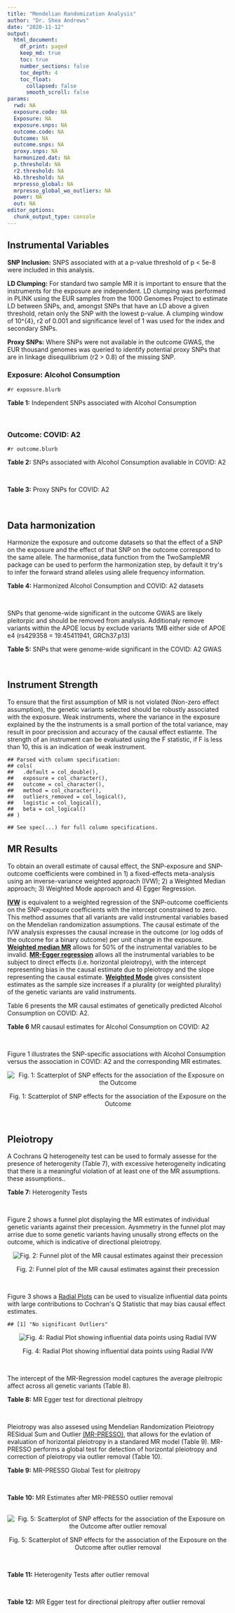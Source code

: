 ```yaml
---
title: "Mendelian Randomization Analysis"
author: "Dr. Shea Andrews"
date: "2020-11-12"
output:
  html_document:
    df_print: paged
    keep_md: true
    toc: true
    number_sections: false
    toc_depth: 4
    toc_float:
      collapsed: false
      smooth_scroll: false
params:
  rwd: NA
  exposure.code: NA
  Exposure: NA
  exposure.snps: NA
  outcome.code: NA
  Outcome: NA
  outcome.snps: NA
  proxy.snps: NA
  harmonized.dat: NA
  p.threshold: NA
  r2.threshold: NA
  kb.threshold: NA
  mrpresso_global: NA
  mrpresso_global_wo_outliers: NA
  power: NA
  out: NA
editor_options:
  chunk_output_type: console
---
```







## Instrumental Variables
**SNP Inclusion:** SNPS associated with at a p-value threshold of p < 5e-8 were included in this analysis.
<br>

**LD Clumping:** For standard two sample MR it is important to ensure that the instruments for the exposure are independent. LD clumping was performed in PLINK using the EUR samples from the 1000 Genomes Project to estimate LD between SNPs, and, amongst SNPs that have an LD above a given threshold, retain only the SNP with the lowest p-value. A clumping window of 10^{4}, r2 of 0.001 and significance level of 1 was used for the index and secondary SNPs.
<br>

**Proxy SNPs:** Where SNPs were not available in the outcome GWAS, the EUR thousand genomes was queried to identify potential proxy SNPs that are in linkage disequilibrium (r2 > 0.8) of the missing SNP.
<br>

### Exposure: Alcohol Consumption
`#r exposure.blurb`
<br>

**Table 1:** Independent SNPs associated with Alcohol Consumption
<div data-pagedtable="false">
  <script data-pagedtable-source type="application/json">
{"columns":[{"label":["SNP"],"name":[1],"type":["chr"],"align":["left"]},{"label":["CHROM"],"name":[2],"type":["dbl"],"align":["right"]},{"label":["POS"],"name":[3],"type":["dbl"],"align":["right"]},{"label":["REF"],"name":[4],"type":["chr"],"align":["left"]},{"label":["ALT"],"name":[5],"type":["chr"],"align":["left"]},{"label":["AF"],"name":[6],"type":["dbl"],"align":["right"]},{"label":["BETA"],"name":[7],"type":["dbl"],"align":["right"]},{"label":["SE"],"name":[8],"type":["dbl"],"align":["right"]},{"label":["Z"],"name":[9],"type":["dbl"],"align":["right"]},{"label":["P"],"name":[10],"type":["dbl"],"align":["right"]},{"label":["N"],"name":[11],"type":["dbl"],"align":["right"]},{"label":["TRAIT"],"name":[12],"type":["chr"],"align":["left"]}],"data":[{"1":"rs10753661","2":"1","3":"165119792","4":"G","5":"A","6":"0.7020","7":"-0.0113","8":"0.00209","9":"-5.406699","10":"4.24e-08","11":"537349","12":"drnkwk"},{"1":"rs28680958","2":"1","3":"173848808","4":"G","5":"A","6":"0.2300","7":"-0.0136","8":"0.00237","9":"-5.738397","10":"9.78e-09","11":"537349","12":"drnkwk"},{"1":"rs1260326","2":"2","3":"27730940","4":"T","5":"C","6":"0.5950","7":"0.0233","8":"0.00196","9":"11.887755","10":"3.33e-33","11":"537349","12":"drnkwk"},{"1":"rs62135521","2":"2","3":"44296002","4":"G","5":"T","6":"0.0378","7":"-0.0272","8":"0.00470","9":"-5.787234","10":"9.91e-09","11":"537349","12":"drnkwk"},{"1":"rs528301","2":"2","3":"45154908","4":"G","5":"A","6":"0.6050","7":"0.0156","8":"0.00195","9":"8.000000","10":"1.25e-15","11":"537349","12":"drnkwk"},{"1":"rs6739804","2":"2","3":"63269604","4":"T","5":"C","6":"0.6600","7":"-0.0129","8":"0.00208","9":"-6.201923","10":"4.72e-10","11":"537349","12":"drnkwk"},{"1":"rs4233567","2":"2","3":"144272376","4":"C","5":"T","6":"0.3400","7":"-0.0130","8":"0.00208","9":"-6.250000","10":"3.83e-10","11":"537349","12":"drnkwk"},{"1":"rs28732378","2":"3","3":"85403892","4":"A","5":"G","6":"0.7290","7":"-0.0163","8":"0.00217","9":"-7.511521","10":"2.24e-14","11":"537349","12":"drnkwk"},{"1":"rs28712821","2":"4","3":"39413780","4":"G","5":"A","6":"0.5940","7":"0.0284","8":"0.00199","9":"14.271357","10":"1.10e-46","11":"537349","12":"drnkwk"},{"1":"rs16854020","2":"4","3":"42117559","4":"G","5":"A","6":"0.1270","7":"0.0180","8":"0.00289","9":"6.228374","10":"4.82e-10","11":"537349","12":"drnkwk"},{"1":"rs1229984","2":"4","3":"100239319","4":"T","5":"C","6":"0.9530","7":"0.2090","8":"0.00673","9":"31.054978","10":"1.60e-203","11":"537349","12":"drnkwk"},{"1":"rs78234152","2":"4","3":"100279889","4":"G","5":"A","6":"0.0986","7":"0.0275","8":"0.00306","9":"8.986928","10":"2.18e-19","11":"537349","12":"drnkwk"},{"1":"rs13107325","2":"4","3":"103188709","4":"C","5":"T","6":"0.0654","7":"-0.0369","8":"0.00395","9":"-9.341772","10":"1.23e-20","11":"537349","12":"drnkwk"},{"1":"rs331939","2":"4","3":"143654889","4":"G","5":"A","6":"0.3390","7":"-0.0118","8":"0.00202","9":"-5.841584","10":"4.50e-09","11":"537349","12":"drnkwk"},{"1":"rs4916723","2":"5","3":"87854395","4":"A","5":"C","6":"0.4040","7":"-0.0115","8":"0.00199","9":"-5.778894","10":"8.07e-09","11":"537349","12":"drnkwk"},{"1":"rs55872084","2":"5","3":"155902003","4":"G","5":"T","6":"0.2180","7":"0.0129","8":"0.00228","9":"5.657895","10":"1.98e-08","11":"537349","12":"drnkwk"},{"1":"rs10085696","2":"7","3":"69783020","4":"A","5":"G","6":"0.2010","7":"-0.0160","8":"0.00249","9":"-6.425703","10":"1.24e-10","11":"537349","12":"drnkwk"},{"1":"rs2299409","2":"7","3":"103812171","4":"G","5":"A","6":"0.4930","7":"-0.0104","8":"0.00192","9":"-5.416667","10":"4.80e-08","11":"537349","12":"drnkwk"},{"1":"rs6951574","2":"7","3":"153489744","4":"T","5":"C","6":"0.4590","7":"0.0135","8":"0.00205","9":"6.585366","10":"4.44e-11","11":"537349","12":"drnkwk"},{"1":"rs28601761","2":"8","3":"126500031","4":"C","5":"G","6":"0.4050","7":"0.0116","8":"0.00201","9":"5.771144","10":"7.60e-09","11":"537349","12":"drnkwk"},{"1":"rs55932213","2":"9","3":"108755622","4":"A","5":"G","6":"0.7010","7":"0.0129","8":"0.00230","9":"5.608696","10":"1.80e-08","11":"537349","12":"drnkwk"},{"1":"rs2049045","2":"11","3":"27694241","4":"G","5":"C","6":"0.1890","7":"-0.0137","8":"0.00251","9":"-5.458167","10":"3.97e-08","11":"537349","12":"drnkwk"},{"1":"rs4752999","2":"11","3":"47428565","4":"C","5":"T","6":"0.3210","7":"-0.0145","8":"0.00207","9":"-7.004831","10":"2.03e-12","11":"537349","12":"drnkwk"},{"1":"rs4309187","2":"11","3":"113412443","4":"A","5":"C","6":"0.6970","7":"0.0149","8":"0.00210","9":"7.095238","10":"1.37e-12","11":"537349","12":"drnkwk"},{"1":"rs17542254","2":"11","3":"113655696","4":"A","5":"G","6":"0.2510","7":"0.0131","8":"0.00214","9":"6.121495","10":"8.96e-10","11":"537349","12":"drnkwk"},{"1":"rs1387766","2":"12","3":"92081800","4":"G","5":"A","6":"0.6220","7":"-0.0108","8":"0.00198","9":"-5.454545","10":"4.79e-08","11":"537349","12":"drnkwk"},{"1":"rs34704785","2":"13","3":"68117681","4":"C","5":"T","6":"0.4120","7":"-0.0114","8":"0.00214","9":"-5.327103","10":"4.52e-08","11":"537349","12":"drnkwk"},{"1":"rs1123285","2":"14","3":"57274519","4":"C","5":"G","6":"0.3390","7":"-0.0127","8":"0.00208","9":"-6.105769","10":"1.36e-09","11":"537349","12":"drnkwk"},{"1":"rs28929474","2":"14","3":"94844947","4":"C","5":"T","6":"0.0154","7":"-0.0477","8":"0.00719","9":"-6.634214","10":"2.39e-11","11":"537349","12":"drnkwk"},{"1":"rs153106","2":"16","3":"28526897","4":"T","5":"C","6":"0.4090","7":"-0.0137","8":"0.00196","9":"-6.989796","10":"3.63e-12","11":"537349","12":"drnkwk"},{"1":"rs79616692","2":"16","3":"72338507","4":"G","5":"C","6":"0.1100","7":"0.0190","8":"0.00315","9":"6.031746","10":"2.38e-09","11":"537349","12":"drnkwk"},{"1":"rs11860773","2":"16","3":"73912503","4":"T","5":"C","6":"0.1760","7":"-0.0155","8":"0.00251","9":"-6.175299","10":"8.35e-10","11":"537349","12":"drnkwk"},{"1":"rs13332432","2":"16","3":"85721809","4":"C","5":"G","6":"0.2960","7":"0.0142","8":"0.00219","9":"6.484018","10":"5.94e-11","11":"537349","12":"drnkwk"},{"1":"rs34121753","2":"17","3":"7733833","4":"A","5":"G","6":"0.5320","7":"0.0112","8":"0.00199","9":"5.628141","10":"1.39e-08","11":"537349","12":"drnkwk"},{"1":"rs76640332","2":"17","3":"44189858","4":"G","5":"A","6":"0.2040","7":"-0.0219","8":"0.00250","9":"-8.760000","10":"1.47e-18","11":"537349","12":"drnkwk"},{"1":"rs838145","2":"19","3":"49248730","4":"G","5":"A","6":"0.5840","7":"-0.0161","8":"0.00198","9":"-8.131313","10":"3.87e-16","11":"537349","12":"drnkwk"},{"1":"rs6106989","2":"20","3":"25027630","4":"G","5":"A","6":"0.6280","7":"0.0113","8":"0.00204","9":"5.539216","10":"3.81e-08","11":"537349","12":"drnkwk"}],"options":{"columns":{"min":{},"max":[10]},"rows":{"min":[10],"max":[10]},"pages":{}}}
  </script>
</div>
<br>

### Outcome: COVID: A2
`#r outcome.blurb`
<br>

**Table 2:** SNPs associated with Alcohol Consumption avaliable in COVID: A2
<div data-pagedtable="false">
  <script data-pagedtable-source type="application/json">
{"columns":[{"label":["SNP"],"name":[1],"type":["chr"],"align":["left"]},{"label":["CHROM"],"name":[2],"type":["dbl"],"align":["right"]},{"label":["POS"],"name":[3],"type":["dbl"],"align":["right"]},{"label":["REF"],"name":[4],"type":["chr"],"align":["left"]},{"label":["ALT"],"name":[5],"type":["chr"],"align":["left"]},{"label":["AF"],"name":[6],"type":["dbl"],"align":["right"]},{"label":["BETA"],"name":[7],"type":["dbl"],"align":["right"]},{"label":["SE"],"name":[8],"type":["dbl"],"align":["right"]},{"label":["Z"],"name":[9],"type":["dbl"],"align":["right"]},{"label":["P"],"name":[10],"type":["dbl"],"align":["right"]},{"label":["N"],"name":[11],"type":["dbl"],"align":["right"]},{"label":["TRAIT"],"name":[12],"type":["chr"],"align":["left"]}],"data":[{"1":"rs10753661","2":"1","3":"165119792","4":"G","5":"A","6":"0.69200","7":"0.0083945","8":"0.033942","9":"0.24731896","10":"0.80470","11":"261481","12":"very_severe_respiratory_confirmed_covid_vs._population__eur_wo_ukbb"},{"1":"rs28680958","2":"1","3":"173848808","4":"G","5":"A","6":"0.19790","7":"-0.0564650","8":"0.038382","9":"-1.47113230","10":"0.14130","11":"261481","12":"very_severe_respiratory_confirmed_covid_vs._population__eur_wo_ukbb"},{"1":"rs1260326","2":"2","3":"27730940","4":"T","5":"C","6":"0.64300","7":"0.0296870","8":"0.031702","9":"0.93643934","10":"0.34910","11":"261078","12":"very_severe_respiratory_confirmed_covid_vs._population__eur_wo_ukbb"},{"1":"rs62135521","2":"2","3":"44296002","4":"G","5":"T","6":"0.04369","7":"-0.1819300","8":"0.080152","9":"-2.26981236","10":"0.02322","11":"261078","12":"very_severe_respiratory_confirmed_covid_vs._population__eur_wo_ukbb"},{"1":"rs528301","2":"2","3":"45154908","4":"G","5":"A","6":"0.63720","7":"-0.0523750","8":"0.045953","9":"-1.13975149","10":"0.25440","11":"251425","12":"very_severe_respiratory_confirmed_covid_vs._population__eur_wo_ukbb"},{"1":"rs6739804","2":"2","3":"63269604","4":"T","5":"C","6":"0.65530","7":"0.0486670","8":"0.048850","9":"0.99625384","10":"0.31910","11":"251425","12":"very_severe_respiratory_confirmed_covid_vs._population__eur_wo_ukbb"},{"1":"rs4233567","2":"2","3":"144272376","4":"C","5":"T","6":"0.35760","7":"-0.0208490","8":"0.049917","9":"-0.41767334","10":"0.67620","11":"251425","12":"very_severe_respiratory_confirmed_covid_vs._population__eur_wo_ukbb"},{"1":"rs28732378","2":"3","3":"85403892","4":"A","5":"G","6":"0.75600","7":"0.0519470","8":"0.035290","9":"1.47200340","10":"0.14100","11":"261481","12":"very_severe_respiratory_confirmed_covid_vs._population__eur_wo_ukbb"},{"1":"rs28712821","2":"4","3":"39413780","4":"G","5":"A","6":"0.64210","7":"0.0687190","8":"0.047903","9":"1.43454481","10":"0.15140","11":"251425","12":"very_severe_respiratory_confirmed_covid_vs._population__eur_wo_ukbb"},{"1":"rs16854020","2":"4","3":"42117559","4":"G","5":"A","6":"0.09026","7":"0.0420630","8":"0.046718","9":"0.90035960","10":"0.36790","11":"261481","12":"very_severe_respiratory_confirmed_covid_vs._population__eur_wo_ukbb"},{"1":"rs1229984","2":"4","3":"100239319","4":"T","5":"C","6":"0.99120","7":"0.1236200","8":"0.083850","9":"1.47429934","10":"0.14040","11":"249543","12":"very_severe_respiratory_confirmed_covid_vs._population__eur_wo_ukbb"},{"1":"rs78234152","2":"4","3":"100279889","4":"G","5":"A","6":"0.13640","7":"0.0446790","8":"0.053696","9":"0.83207315","10":"0.40540","11":"261481","12":"very_severe_respiratory_confirmed_covid_vs._population__eur_wo_ukbb"},{"1":"rs13107325","2":"4","3":"103188709","4":"C","5":"T","6":"0.01936","7":"0.0800300","8":"0.055542","9":"1.44089158","10":"0.14960","11":"261481","12":"very_severe_respiratory_confirmed_covid_vs._population__eur_wo_ukbb"},{"1":"rs331939","2":"4","3":"143654889","4":"G","5":"A","6":"0.29370","7":"0.0028979","8":"0.032705","9":"0.08860725","10":"0.92940","11":"261481","12":"very_severe_respiratory_confirmed_covid_vs._population__eur_wo_ukbb"},{"1":"rs4916723","2":"5","3":"87854395","4":"A","5":"C","6":"0.46350","7":"-0.0638310","8":"0.049041","9":"-1.30158439","10":"0.19310","11":"251425","12":"very_severe_respiratory_confirmed_covid_vs._population__eur_wo_ukbb"},{"1":"rs55872084","2":"5","3":"155902003","4":"G","5":"T","6":"0.16310","7":"-0.0530570","8":"0.057186","9":"-0.92779701","10":"0.35350","11":"251425","12":"very_severe_respiratory_confirmed_covid_vs._population__eur_wo_ukbb"},{"1":"rs10085696","2":"7","3":"69783020","4":"A","5":"G","6":"0.20890","7":"0.0474740","8":"0.039349","9":"1.20648555","10":"0.22760","11":"261481","12":"very_severe_respiratory_confirmed_covid_vs._population__eur_wo_ukbb"},{"1":"rs2299409","2":"7","3":"103812171","4":"G","5":"A","6":"0.49300","7":"0.0377260","8":"0.031850","9":"1.18448980","10":"0.23620","11":"261481","12":"very_severe_respiratory_confirmed_covid_vs._population__eur_wo_ukbb"},{"1":"rs28601761","2":"8","3":"126500031","4":"C","5":"G","6":"0.41220","7":"-0.0756120","8":"0.046233","9":"-1.63545519","10":"0.10200","11":"251425","12":"very_severe_respiratory_confirmed_covid_vs._population__eur_wo_ukbb"},{"1":"rs55932213","2":"9","3":"108755622","4":"A","5":"G","6":"0.72920","7":"-0.0252520","8":"0.051495","9":"-0.49037771","10":"0.62390","11":"251425","12":"very_severe_respiratory_confirmed_covid_vs._population__eur_wo_ukbb"},{"1":"rs2049045","2":"11","3":"27694241","4":"G","5":"C","6":"0.15380","7":"0.0478440","8":"0.057260","9":"0.83555711","10":"0.40340","11":"251425","12":"very_severe_respiratory_confirmed_covid_vs._population__eur_wo_ukbb"},{"1":"rs4752999","2":"11","3":"47428565","4":"C","5":"T","6":"0.32660","7":"-0.0547570","8":"0.033846","9":"-1.61782781","10":"0.10570","11":"261481","12":"very_severe_respiratory_confirmed_covid_vs._population__eur_wo_ukbb"},{"1":"rs4309187","2":"11","3":"113412443","4":"A","5":"C","6":"0.81600","7":"-0.0407350","8":"0.049133","9":"-0.82907618","10":"0.40710","11":"251425","12":"very_severe_respiratory_confirmed_covid_vs._population__eur_wo_ukbb"},{"1":"rs17542254","2":"11","3":"113655696","4":"A","5":"G","6":"0.22760","7":"0.0494230","8":"0.035186","9":"1.40462116","10":"0.16010","11":"261481","12":"very_severe_respiratory_confirmed_covid_vs._population__eur_wo_ukbb"},{"1":"rs1387766","2":"12","3":"92081800","4":"G","5":"A","6":"0.66500","7":"-0.0017166","8":"0.032605","9":"-0.05264837","10":"0.95800","11":"261481","12":"very_severe_respiratory_confirmed_covid_vs._population__eur_wo_ukbb"},{"1":"rs34704785","2":"13","3":"68117681","4":"C","5":"T","6":"0.46820","7":"0.0055742","8":"0.045432","9":"0.12269326","10":"0.90240","11":"251425","12":"very_severe_respiratory_confirmed_covid_vs._population__eur_wo_ukbb"},{"1":"rs1123285","2":"14","3":"57274519","4":"C","5":"G","6":"0.34180","7":"-0.0084409","8":"0.050303","9":"-0.16780113","10":"0.86670","11":"251022","12":"very_severe_respiratory_confirmed_covid_vs._population__eur_wo_ukbb"},{"1":"rs28929474","2":"14","3":"94844947","4":"C","5":"T","6":"0.01950","7":"0.0526800","8":"0.126410","9":"0.41673918","10":"0.67690","11":"261078","12":"very_severe_respiratory_confirmed_covid_vs._population__eur_wo_ukbb"},{"1":"rs153106","2":"16","3":"28526897","4":"T","5":"C","6":"0.47130","7":"0.0137050","8":"0.032299","9":"0.42431654","10":"0.67130","11":"261078","12":"very_severe_respiratory_confirmed_covid_vs._population__eur_wo_ukbb"},{"1":"rs79616692","2":"16","3":"72338507","4":"G","5":"C","6":"0.12470","7":"0.0191200","8":"0.070507","9":"0.27117875","10":"0.78630","11":"251425","12":"very_severe_respiratory_confirmed_covid_vs._population__eur_wo_ukbb"},{"1":"rs11860773","2":"16","3":"73912503","4":"T","5":"C","6":"0.19520","7":"-0.0484560","8":"0.060350","9":"-0.80291632","10":"0.42200","11":"251425","12":"very_severe_respiratory_confirmed_covid_vs._population__eur_wo_ukbb"},{"1":"rs13332432","2":"16","3":"85721809","4":"C","5":"G","6":"0.25360","7":"0.0318900","8":"0.053137","9":"0.60014679","10":"0.54840","11":"251425","12":"very_severe_respiratory_confirmed_covid_vs._population__eur_wo_ukbb"},{"1":"rs34121753","2":"17","3":"7733833","4":"A","5":"G","6":"0.45920","7":"0.0293090","8":"0.052408","9":"0.55924668","10":"0.57600","11":"251425","12":"very_severe_respiratory_confirmed_covid_vs._population__eur_wo_ukbb"},{"1":"rs76640332","2":"17","3":"44189858","4":"G","5":"A","6":"0.08925","7":"-0.0713840","8":"0.054231","9":"-1.31629511","10":"0.18810","11":"251425","12":"very_severe_respiratory_confirmed_covid_vs._population__eur_wo_ukbb"},{"1":"rs838145","2":"19","3":"49248730","4":"G","5":"A","6":"0.65090","7":"0.0997530","8":"0.047499","9":"2.10010737","10":"0.03572","11":"251425","12":"very_severe_respiratory_confirmed_covid_vs._population__eur_wo_ukbb"},{"1":"rs6106989","2":"20","3":"25027630","4":"G","5":"A","6":"0.66410","7":"-0.0567450","8":"0.049988","9":"-1.13517244","10":"0.25630","11":"251425","12":"very_severe_respiratory_confirmed_covid_vs._population__eur_wo_ukbb"},{"1":"rs6951574","2":"NA","3":"NA","4":"NA","5":"NA","6":"NA","7":"NA","8":"NA","9":"NA","10":"NA","11":"NA","12":"NA"}],"options":{"columns":{"min":{},"max":[10]},"rows":{"min":[10],"max":[10]},"pages":{}}}
  </script>
</div>
<br>

**Table 3:** Proxy SNPs for COVID: A2
<div data-pagedtable="false">
  <script data-pagedtable-source type="application/json">
{"columns":[{"label":["target_snp"],"name":[1],"type":["chr"],"align":["left"]},{"label":["proxy_snp"],"name":[2],"type":["chr"],"align":["left"]},{"label":["ld.r2"],"name":[3],"type":["dbl"],"align":["right"]},{"label":["Dprime"],"name":[4],"type":["dbl"],"align":["right"]},{"label":["PHASE"],"name":[5],"type":["chr"],"align":["left"]},{"label":["X12"],"name":[6],"type":["lgl"],"align":["right"]},{"label":["CHROM"],"name":[7],"type":["dbl"],"align":["right"]},{"label":["POS"],"name":[8],"type":["dbl"],"align":["right"]},{"label":["REF.proxy"],"name":[9],"type":["chr"],"align":["left"]},{"label":["ALT.proxy"],"name":[10],"type":["chr"],"align":["left"]},{"label":["AF"],"name":[11],"type":["dbl"],"align":["right"]},{"label":["BETA"],"name":[12],"type":["dbl"],"align":["right"]},{"label":["SE"],"name":[13],"type":["dbl"],"align":["right"]},{"label":["Z"],"name":[14],"type":["dbl"],"align":["right"]},{"label":["P"],"name":[15],"type":["dbl"],"align":["right"]},{"label":["N"],"name":[16],"type":["dbl"],"align":["right"]},{"label":["TRAIT"],"name":[17],"type":["chr"],"align":["left"]},{"label":["ref"],"name":[18],"type":["chr"],"align":["left"]},{"label":["ref.proxy"],"name":[19],"type":["chr"],"align":["left"]},{"label":["alt"],"name":[20],"type":["lgl"],"align":["right"]},{"label":["alt.proxy"],"name":[21],"type":["chr"],"align":["left"]},{"label":["ALT"],"name":[22],"type":["chr"],"align":["left"]},{"label":["REF"],"name":[23],"type":["lgl"],"align":["right"]},{"label":["proxy.outcome"],"name":[24],"type":["lgl"],"align":["right"]}],"data":[{"1":"rs6951574","2":"rs2622238","3":"0.945407","4":"1","5":"CG/TA","6":"NA","7":"7","8":"153488760","9":"A","10":"G","11":"0.3883","12":"0.016149","13":"0.05485","14":"0.2944211","15":"0.7684","16":"251022","17":"very_severe_respiratory_confirmed_covid_vs._population__eur_wo_ukbb","18":"C","19":"G","20":"TRUE","21":"A","22":"C","23":"TRUE","24":"TRUE"}],"options":{"columns":{"min":{},"max":[10]},"rows":{"min":[10],"max":[10]},"pages":{}}}
  </script>
</div>
<br>

## Data harmonization
Harmonize the exposure and outcome datasets so that the effect of a SNP on the exposure and the effect of that SNP on the outcome correspond to the same allele. The harmonise_data function from the TwoSampleMR package can be used to perform the harmonization step, by default it try's to infer the forward strand alleles using allele frequency information.
<br>

**Table 4:** Harmonized Alcohol Consumption and COVID: A2 datasets
<div data-pagedtable="false">
  <script data-pagedtable-source type="application/json">
{"columns":[{"label":["SNP"],"name":[1],"type":["chr"],"align":["left"]},{"label":["effect_allele.exposure"],"name":[2],"type":["chr"],"align":["left"]},{"label":["other_allele.exposure"],"name":[3],"type":["chr"],"align":["left"]},{"label":["effect_allele.outcome"],"name":[4],"type":["chr"],"align":["left"]},{"label":["other_allele.outcome"],"name":[5],"type":["chr"],"align":["left"]},{"label":["beta.exposure"],"name":[6],"type":["dbl"],"align":["right"]},{"label":["beta.outcome"],"name":[7],"type":["dbl"],"align":["right"]},{"label":["eaf.exposure"],"name":[8],"type":["dbl"],"align":["right"]},{"label":["eaf.outcome"],"name":[9],"type":["dbl"],"align":["right"]},{"label":["remove"],"name":[10],"type":["lgl"],"align":["right"]},{"label":["palindromic"],"name":[11],"type":["lgl"],"align":["right"]},{"label":["ambiguous"],"name":[12],"type":["lgl"],"align":["right"]},{"label":["id.outcome"],"name":[13],"type":["chr"],"align":["left"]},{"label":["chr.outcome"],"name":[14],"type":["dbl"],"align":["right"]},{"label":["pos.outcome"],"name":[15],"type":["dbl"],"align":["right"]},{"label":["se.outcome"],"name":[16],"type":["dbl"],"align":["right"]},{"label":["z.outcome"],"name":[17],"type":["dbl"],"align":["right"]},{"label":["pval.outcome"],"name":[18],"type":["dbl"],"align":["right"]},{"label":["samplesize.outcome"],"name":[19],"type":["dbl"],"align":["right"]},{"label":["outcome"],"name":[20],"type":["chr"],"align":["left"]},{"label":["mr_keep.outcome"],"name":[21],"type":["lgl"],"align":["right"]},{"label":["pval_origin.outcome"],"name":[22],"type":["chr"],"align":["left"]},{"label":["chr.exposure"],"name":[23],"type":["dbl"],"align":["right"]},{"label":["pos.exposure"],"name":[24],"type":["dbl"],"align":["right"]},{"label":["se.exposure"],"name":[25],"type":["dbl"],"align":["right"]},{"label":["z.exposure"],"name":[26],"type":["dbl"],"align":["right"]},{"label":["pval.exposure"],"name":[27],"type":["dbl"],"align":["right"]},{"label":["samplesize.exposure"],"name":[28],"type":["dbl"],"align":["right"]},{"label":["exposure"],"name":[29],"type":["chr"],"align":["left"]},{"label":["mr_keep.exposure"],"name":[30],"type":["lgl"],"align":["right"]},{"label":["pval_origin.exposure"],"name":[31],"type":["chr"],"align":["left"]},{"label":["id.exposure"],"name":[32],"type":["chr"],"align":["left"]},{"label":["action"],"name":[33],"type":["dbl"],"align":["right"]},{"label":["mr_keep"],"name":[34],"type":["lgl"],"align":["right"]},{"label":["pt"],"name":[35],"type":["dbl"],"align":["right"]},{"label":["pleitropy_keep"],"name":[36],"type":["lgl"],"align":["right"]},{"label":["mrpresso_RSSobs"],"name":[37],"type":["lgl"],"align":["right"]},{"label":["mrpresso_pval"],"name":[38],"type":["lgl"],"align":["right"]},{"label":["mrpresso_keep"],"name":[39],"type":["lgl"],"align":["right"]}],"data":[{"1":"rs10085696","2":"G","3":"A","4":"G","5":"A","6":"-0.0160","7":"0.0474740","8":"0.2010","9":"0.20890","10":"FALSE","11":"FALSE","12":"FALSE","13":"x2MDNE","14":"7","15":"69783020","16":"0.039349","17":"1.20648555","18":"0.22760","19":"261481","20":"covidhgi2020anaA2v4eurwoukbb","21":"TRUE","22":"reported","23":"7","24":"69783020","25":"0.00249","26":"-6.425703","27":"1.24e-10","28":"537349","29":"Liu2019drnkwk","30":"TRUE","31":"reported","32":"oE6V8n","33":"2","34":"TRUE","35":"5e-08","36":"TRUE","37":"NA","38":"NA","39":"TRUE"},{"1":"rs10753661","2":"A","3":"G","4":"A","5":"G","6":"-0.0113","7":"0.0083945","8":"0.7020","9":"0.69200","10":"FALSE","11":"FALSE","12":"FALSE","13":"x2MDNE","14":"1","15":"165119792","16":"0.033942","17":"0.24731896","18":"0.80470","19":"261481","20":"covidhgi2020anaA2v4eurwoukbb","21":"TRUE","22":"reported","23":"1","24":"165119792","25":"0.00209","26":"-5.406699","27":"4.24e-08","28":"537349","29":"Liu2019drnkwk","30":"TRUE","31":"reported","32":"oE6V8n","33":"2","34":"TRUE","35":"5e-08","36":"TRUE","37":"NA","38":"NA","39":"TRUE"},{"1":"rs1123285","2":"G","3":"C","4":"G","5":"C","6":"-0.0127","7":"-0.0084409","8":"0.3390","9":"0.34180","10":"FALSE","11":"TRUE","12":"FALSE","13":"x2MDNE","14":"14","15":"57274519","16":"0.050303","17":"-0.16780113","18":"0.86670","19":"251022","20":"covidhgi2020anaA2v4eurwoukbb","21":"TRUE","22":"reported","23":"14","24":"57274519","25":"0.00208","26":"-6.105769","27":"1.36e-09","28":"537349","29":"Liu2019drnkwk","30":"TRUE","31":"reported","32":"oE6V8n","33":"2","34":"TRUE","35":"5e-08","36":"TRUE","37":"NA","38":"NA","39":"TRUE"},{"1":"rs11860773","2":"C","3":"T","4":"C","5":"T","6":"-0.0155","7":"-0.0484560","8":"0.1760","9":"0.19520","10":"FALSE","11":"FALSE","12":"FALSE","13":"x2MDNE","14":"16","15":"73912503","16":"0.060350","17":"-0.80291632","18":"0.42200","19":"251425","20":"covidhgi2020anaA2v4eurwoukbb","21":"TRUE","22":"reported","23":"16","24":"73912503","25":"0.00251","26":"-6.175299","27":"8.35e-10","28":"537349","29":"Liu2019drnkwk","30":"TRUE","31":"reported","32":"oE6V8n","33":"2","34":"TRUE","35":"5e-08","36":"TRUE","37":"NA","38":"NA","39":"TRUE"},{"1":"rs1229984","2":"C","3":"T","4":"C","5":"T","6":"0.2090","7":"0.1236200","8":"0.9530","9":"0.99120","10":"FALSE","11":"FALSE","12":"FALSE","13":"x2MDNE","14":"4","15":"100239319","16":"0.083850","17":"1.47429934","18":"0.14040","19":"249543","20":"covidhgi2020anaA2v4eurwoukbb","21":"TRUE","22":"reported","23":"4","24":"100239319","25":"0.00673","26":"31.054978","27":"1.00e-200","28":"537349","29":"Liu2019drnkwk","30":"TRUE","31":"reported","32":"oE6V8n","33":"2","34":"TRUE","35":"5e-08","36":"TRUE","37":"NA","38":"NA","39":"TRUE"},{"1":"rs1260326","2":"C","3":"T","4":"C","5":"T","6":"0.0233","7":"0.0296870","8":"0.5950","9":"0.64300","10":"FALSE","11":"FALSE","12":"FALSE","13":"x2MDNE","14":"2","15":"27730940","16":"0.031702","17":"0.93643934","18":"0.34910","19":"261078","20":"covidhgi2020anaA2v4eurwoukbb","21":"TRUE","22":"reported","23":"2","24":"27730940","25":"0.00196","26":"11.887755","27":"3.33e-33","28":"537349","29":"Liu2019drnkwk","30":"TRUE","31":"reported","32":"oE6V8n","33":"2","34":"TRUE","35":"5e-08","36":"TRUE","37":"NA","38":"NA","39":"TRUE"},{"1":"rs13107325","2":"T","3":"C","4":"T","5":"C","6":"-0.0369","7":"0.0800300","8":"0.0654","9":"0.01936","10":"FALSE","11":"FALSE","12":"FALSE","13":"x2MDNE","14":"4","15":"103188709","16":"0.055542","17":"1.44089158","18":"0.14960","19":"261481","20":"covidhgi2020anaA2v4eurwoukbb","21":"TRUE","22":"reported","23":"4","24":"103188709","25":"0.00395","26":"-9.341772","27":"1.23e-20","28":"537349","29":"Liu2019drnkwk","30":"TRUE","31":"reported","32":"oE6V8n","33":"2","34":"TRUE","35":"5e-08","36":"TRUE","37":"NA","38":"NA","39":"TRUE"},{"1":"rs13332432","2":"G","3":"C","4":"G","5":"C","6":"0.0142","7":"0.0318900","8":"0.2960","9":"0.25360","10":"FALSE","11":"TRUE","12":"FALSE","13":"x2MDNE","14":"16","15":"85721809","16":"0.053137","17":"0.60014679","18":"0.54840","19":"251425","20":"covidhgi2020anaA2v4eurwoukbb","21":"TRUE","22":"reported","23":"16","24":"85721809","25":"0.00219","26":"6.484018","27":"5.94e-11","28":"537349","29":"Liu2019drnkwk","30":"TRUE","31":"reported","32":"oE6V8n","33":"2","34":"TRUE","35":"5e-08","36":"TRUE","37":"NA","38":"NA","39":"TRUE"},{"1":"rs1387766","2":"A","3":"G","4":"A","5":"G","6":"-0.0108","7":"-0.0017166","8":"0.6220","9":"0.66500","10":"FALSE","11":"FALSE","12":"FALSE","13":"x2MDNE","14":"12","15":"92081800","16":"0.032605","17":"-0.05264837","18":"0.95800","19":"261481","20":"covidhgi2020anaA2v4eurwoukbb","21":"TRUE","22":"reported","23":"12","24":"92081800","25":"0.00198","26":"-5.454545","27":"4.79e-08","28":"537349","29":"Liu2019drnkwk","30":"TRUE","31":"reported","32":"oE6V8n","33":"2","34":"TRUE","35":"5e-08","36":"TRUE","37":"NA","38":"NA","39":"TRUE"},{"1":"rs153106","2":"C","3":"T","4":"C","5":"T","6":"-0.0137","7":"0.0137050","8":"0.4090","9":"0.47130","10":"FALSE","11":"FALSE","12":"FALSE","13":"x2MDNE","14":"16","15":"28526897","16":"0.032299","17":"0.42431654","18":"0.67130","19":"261078","20":"covidhgi2020anaA2v4eurwoukbb","21":"TRUE","22":"reported","23":"16","24":"28526897","25":"0.00196","26":"-6.989796","27":"3.63e-12","28":"537349","29":"Liu2019drnkwk","30":"TRUE","31":"reported","32":"oE6V8n","33":"2","34":"TRUE","35":"5e-08","36":"TRUE","37":"NA","38":"NA","39":"TRUE"},{"1":"rs16854020","2":"A","3":"G","4":"A","5":"G","6":"0.0180","7":"0.0420630","8":"0.1270","9":"0.09026","10":"FALSE","11":"FALSE","12":"FALSE","13":"x2MDNE","14":"4","15":"42117559","16":"0.046718","17":"0.90035960","18":"0.36790","19":"261481","20":"covidhgi2020anaA2v4eurwoukbb","21":"TRUE","22":"reported","23":"4","24":"42117559","25":"0.00289","26":"6.228374","27":"4.82e-10","28":"537349","29":"Liu2019drnkwk","30":"TRUE","31":"reported","32":"oE6V8n","33":"2","34":"TRUE","35":"5e-08","36":"TRUE","37":"NA","38":"NA","39":"TRUE"},{"1":"rs17542254","2":"G","3":"A","4":"G","5":"A","6":"0.0131","7":"0.0494230","8":"0.2510","9":"0.22760","10":"FALSE","11":"FALSE","12":"FALSE","13":"x2MDNE","14":"11","15":"113655696","16":"0.035186","17":"1.40462116","18":"0.16010","19":"261481","20":"covidhgi2020anaA2v4eurwoukbb","21":"TRUE","22":"reported","23":"11","24":"113655696","25":"0.00214","26":"6.121495","27":"8.96e-10","28":"537349","29":"Liu2019drnkwk","30":"TRUE","31":"reported","32":"oE6V8n","33":"2","34":"TRUE","35":"5e-08","36":"TRUE","37":"NA","38":"NA","39":"TRUE"},{"1":"rs2049045","2":"C","3":"G","4":"C","5":"G","6":"-0.0137","7":"0.0478440","8":"0.1890","9":"0.15380","10":"FALSE","11":"TRUE","12":"FALSE","13":"x2MDNE","14":"11","15":"27694241","16":"0.057260","17":"0.83555711","18":"0.40340","19":"251425","20":"covidhgi2020anaA2v4eurwoukbb","21":"TRUE","22":"reported","23":"11","24":"27694241","25":"0.00251","26":"-5.458167","27":"3.97e-08","28":"537349","29":"Liu2019drnkwk","30":"TRUE","31":"reported","32":"oE6V8n","33":"2","34":"TRUE","35":"5e-08","36":"TRUE","37":"NA","38":"NA","39":"TRUE"},{"1":"rs2299409","2":"A","3":"G","4":"A","5":"G","6":"-0.0104","7":"0.0377260","8":"0.4930","9":"0.49300","10":"FALSE","11":"FALSE","12":"FALSE","13":"x2MDNE","14":"7","15":"103812171","16":"0.031850","17":"1.18448980","18":"0.23620","19":"261481","20":"covidhgi2020anaA2v4eurwoukbb","21":"TRUE","22":"reported","23":"7","24":"103812171","25":"0.00192","26":"-5.416667","27":"4.80e-08","28":"537349","29":"Liu2019drnkwk","30":"TRUE","31":"reported","32":"oE6V8n","33":"2","34":"TRUE","35":"5e-08","36":"TRUE","37":"NA","38":"NA","39":"TRUE"},{"1":"rs28601761","2":"G","3":"C","4":"G","5":"C","6":"0.0116","7":"-0.0756120","8":"0.4050","9":"0.41220","10":"FALSE","11":"TRUE","12":"FALSE","13":"x2MDNE","14":"8","15":"126500031","16":"0.046233","17":"-1.63545519","18":"0.10200","19":"251425","20":"covidhgi2020anaA2v4eurwoukbb","21":"TRUE","22":"reported","23":"8","24":"126500031","25":"0.00201","26":"5.771144","27":"7.60e-09","28":"537349","29":"Liu2019drnkwk","30":"TRUE","31":"reported","32":"oE6V8n","33":"2","34":"TRUE","35":"5e-08","36":"TRUE","37":"NA","38":"NA","39":"TRUE"},{"1":"rs28680958","2":"A","3":"G","4":"A","5":"G","6":"-0.0136","7":"-0.0564650","8":"0.2300","9":"0.19790","10":"FALSE","11":"FALSE","12":"FALSE","13":"x2MDNE","14":"1","15":"173848808","16":"0.038382","17":"-1.47113230","18":"0.14130","19":"261481","20":"covidhgi2020anaA2v4eurwoukbb","21":"TRUE","22":"reported","23":"1","24":"173848808","25":"0.00237","26":"-5.738397","27":"9.78e-09","28":"537349","29":"Liu2019drnkwk","30":"TRUE","31":"reported","32":"oE6V8n","33":"2","34":"TRUE","35":"5e-08","36":"TRUE","37":"NA","38":"NA","39":"TRUE"},{"1":"rs28712821","2":"A","3":"G","4":"A","5":"G","6":"0.0284","7":"0.0687190","8":"0.5940","9":"0.64210","10":"FALSE","11":"FALSE","12":"FALSE","13":"x2MDNE","14":"4","15":"39413780","16":"0.047903","17":"1.43454481","18":"0.15140","19":"251425","20":"covidhgi2020anaA2v4eurwoukbb","21":"TRUE","22":"reported","23":"4","24":"39413780","25":"0.00199","26":"14.271357","27":"1.10e-46","28":"537349","29":"Liu2019drnkwk","30":"TRUE","31":"reported","32":"oE6V8n","33":"2","34":"TRUE","35":"5e-08","36":"TRUE","37":"NA","38":"NA","39":"TRUE"},{"1":"rs28732378","2":"G","3":"A","4":"G","5":"A","6":"-0.0163","7":"0.0519470","8":"0.7290","9":"0.75600","10":"FALSE","11":"FALSE","12":"FALSE","13":"x2MDNE","14":"3","15":"85403892","16":"0.035290","17":"1.47200340","18":"0.14100","19":"261481","20":"covidhgi2020anaA2v4eurwoukbb","21":"TRUE","22":"reported","23":"3","24":"85403892","25":"0.00217","26":"-7.511521","27":"2.24e-14","28":"537349","29":"Liu2019drnkwk","30":"TRUE","31":"reported","32":"oE6V8n","33":"2","34":"TRUE","35":"5e-08","36":"TRUE","37":"NA","38":"NA","39":"TRUE"},{"1":"rs28929474","2":"T","3":"C","4":"T","5":"C","6":"-0.0477","7":"0.0526800","8":"0.0154","9":"0.01950","10":"FALSE","11":"FALSE","12":"FALSE","13":"x2MDNE","14":"14","15":"94844947","16":"0.126410","17":"0.41673918","18":"0.67690","19":"261078","20":"covidhgi2020anaA2v4eurwoukbb","21":"TRUE","22":"reported","23":"14","24":"94844947","25":"0.00719","26":"-6.634214","27":"2.39e-11","28":"537349","29":"Liu2019drnkwk","30":"TRUE","31":"reported","32":"oE6V8n","33":"2","34":"TRUE","35":"5e-08","36":"TRUE","37":"NA","38":"NA","39":"TRUE"},{"1":"rs331939","2":"A","3":"G","4":"A","5":"G","6":"-0.0118","7":"0.0028979","8":"0.3390","9":"0.29370","10":"FALSE","11":"FALSE","12":"FALSE","13":"x2MDNE","14":"4","15":"143654889","16":"0.032705","17":"0.08860725","18":"0.92940","19":"261481","20":"covidhgi2020anaA2v4eurwoukbb","21":"TRUE","22":"reported","23":"4","24":"143654889","25":"0.00202","26":"-5.841584","27":"4.50e-09","28":"537349","29":"Liu2019drnkwk","30":"TRUE","31":"reported","32":"oE6V8n","33":"2","34":"TRUE","35":"5e-08","36":"TRUE","37":"NA","38":"NA","39":"TRUE"},{"1":"rs34121753","2":"G","3":"A","4":"G","5":"A","6":"0.0112","7":"0.0293090","8":"0.5320","9":"0.45920","10":"FALSE","11":"FALSE","12":"FALSE","13":"x2MDNE","14":"17","15":"7733833","16":"0.052408","17":"0.55924668","18":"0.57600","19":"251425","20":"covidhgi2020anaA2v4eurwoukbb","21":"TRUE","22":"reported","23":"17","24":"7733833","25":"0.00199","26":"5.628141","27":"1.39e-08","28":"537349","29":"Liu2019drnkwk","30":"TRUE","31":"reported","32":"oE6V8n","33":"2","34":"TRUE","35":"5e-08","36":"TRUE","37":"NA","38":"NA","39":"TRUE"},{"1":"rs34704785","2":"T","3":"C","4":"T","5":"C","6":"-0.0114","7":"0.0055742","8":"0.4120","9":"0.46820","10":"FALSE","11":"FALSE","12":"FALSE","13":"x2MDNE","14":"13","15":"68117681","16":"0.045432","17":"0.12269326","18":"0.90240","19":"251425","20":"covidhgi2020anaA2v4eurwoukbb","21":"TRUE","22":"reported","23":"13","24":"68117681","25":"0.00214","26":"-5.327103","27":"4.52e-08","28":"537349","29":"Liu2019drnkwk","30":"TRUE","31":"reported","32":"oE6V8n","33":"2","34":"TRUE","35":"5e-08","36":"TRUE","37":"NA","38":"NA","39":"TRUE"},{"1":"rs4233567","2":"T","3":"C","4":"T","5":"C","6":"-0.0130","7":"-0.0208490","8":"0.3400","9":"0.35760","10":"FALSE","11":"FALSE","12":"FALSE","13":"x2MDNE","14":"2","15":"144272376","16":"0.049917","17":"-0.41767334","18":"0.67620","19":"251425","20":"covidhgi2020anaA2v4eurwoukbb","21":"TRUE","22":"reported","23":"2","24":"144272376","25":"0.00208","26":"-6.250000","27":"3.83e-10","28":"537349","29":"Liu2019drnkwk","30":"TRUE","31":"reported","32":"oE6V8n","33":"2","34":"TRUE","35":"5e-08","36":"TRUE","37":"NA","38":"NA","39":"TRUE"},{"1":"rs4309187","2":"C","3":"A","4":"C","5":"A","6":"0.0149","7":"-0.0407350","8":"0.6970","9":"0.81600","10":"FALSE","11":"FALSE","12":"FALSE","13":"x2MDNE","14":"11","15":"113412443","16":"0.049133","17":"-0.82907618","18":"0.40710","19":"251425","20":"covidhgi2020anaA2v4eurwoukbb","21":"TRUE","22":"reported","23":"11","24":"113412443","25":"0.00210","26":"7.095238","27":"1.37e-12","28":"537349","29":"Liu2019drnkwk","30":"TRUE","31":"reported","32":"oE6V8n","33":"2","34":"TRUE","35":"5e-08","36":"TRUE","37":"NA","38":"NA","39":"TRUE"},{"1":"rs4752999","2":"T","3":"C","4":"T","5":"C","6":"-0.0145","7":"-0.0547570","8":"0.3210","9":"0.32660","10":"FALSE","11":"FALSE","12":"FALSE","13":"x2MDNE","14":"11","15":"47428565","16":"0.033846","17":"-1.61782781","18":"0.10570","19":"261481","20":"covidhgi2020anaA2v4eurwoukbb","21":"TRUE","22":"reported","23":"11","24":"47428565","25":"0.00207","26":"-7.004831","27":"2.03e-12","28":"537349","29":"Liu2019drnkwk","30":"TRUE","31":"reported","32":"oE6V8n","33":"2","34":"TRUE","35":"5e-08","36":"TRUE","37":"NA","38":"NA","39":"TRUE"},{"1":"rs4916723","2":"C","3":"A","4":"C","5":"A","6":"-0.0115","7":"-0.0638310","8":"0.4040","9":"0.46350","10":"FALSE","11":"FALSE","12":"FALSE","13":"x2MDNE","14":"5","15":"87854395","16":"0.049041","17":"-1.30158439","18":"0.19310","19":"251425","20":"covidhgi2020anaA2v4eurwoukbb","21":"TRUE","22":"reported","23":"5","24":"87854395","25":"0.00199","26":"-5.778894","27":"8.07e-09","28":"537349","29":"Liu2019drnkwk","30":"TRUE","31":"reported","32":"oE6V8n","33":"2","34":"TRUE","35":"5e-08","36":"TRUE","37":"NA","38":"NA","39":"TRUE"},{"1":"rs528301","2":"A","3":"G","4":"A","5":"G","6":"0.0156","7":"-0.0523750","8":"0.6050","9":"0.63720","10":"FALSE","11":"FALSE","12":"FALSE","13":"x2MDNE","14":"2","15":"45154908","16":"0.045953","17":"-1.13975149","18":"0.25440","19":"251425","20":"covidhgi2020anaA2v4eurwoukbb","21":"TRUE","22":"reported","23":"2","24":"45154908","25":"0.00195","26":"8.000000","27":"1.25e-15","28":"537349","29":"Liu2019drnkwk","30":"TRUE","31":"reported","32":"oE6V8n","33":"2","34":"TRUE","35":"5e-08","36":"TRUE","37":"NA","38":"NA","39":"TRUE"},{"1":"rs55872084","2":"T","3":"G","4":"T","5":"G","6":"0.0129","7":"-0.0530570","8":"0.2180","9":"0.16310","10":"FALSE","11":"FALSE","12":"FALSE","13":"x2MDNE","14":"5","15":"155902003","16":"0.057186","17":"-0.92779701","18":"0.35350","19":"251425","20":"covidhgi2020anaA2v4eurwoukbb","21":"TRUE","22":"reported","23":"5","24":"155902003","25":"0.00228","26":"5.657895","27":"1.98e-08","28":"537349","29":"Liu2019drnkwk","30":"TRUE","31":"reported","32":"oE6V8n","33":"2","34":"TRUE","35":"5e-08","36":"TRUE","37":"NA","38":"NA","39":"TRUE"},{"1":"rs55932213","2":"G","3":"A","4":"G","5":"A","6":"0.0129","7":"-0.0252520","8":"0.7010","9":"0.72920","10":"FALSE","11":"FALSE","12":"FALSE","13":"x2MDNE","14":"9","15":"108755622","16":"0.051495","17":"-0.49037771","18":"0.62390","19":"251425","20":"covidhgi2020anaA2v4eurwoukbb","21":"TRUE","22":"reported","23":"9","24":"108755622","25":"0.00230","26":"5.608696","27":"1.80e-08","28":"537349","29":"Liu2019drnkwk","30":"TRUE","31":"reported","32":"oE6V8n","33":"2","34":"TRUE","35":"5e-08","36":"TRUE","37":"NA","38":"NA","39":"TRUE"},{"1":"rs6106989","2":"A","3":"G","4":"A","5":"G","6":"0.0113","7":"-0.0567450","8":"0.6280","9":"0.66410","10":"FALSE","11":"FALSE","12":"FALSE","13":"x2MDNE","14":"20","15":"25027630","16":"0.049988","17":"-1.13517244","18":"0.25630","19":"251425","20":"covidhgi2020anaA2v4eurwoukbb","21":"TRUE","22":"reported","23":"20","24":"25027630","25":"0.00204","26":"5.539216","27":"3.81e-08","28":"537349","29":"Liu2019drnkwk","30":"TRUE","31":"reported","32":"oE6V8n","33":"2","34":"TRUE","35":"5e-08","36":"TRUE","37":"NA","38":"NA","39":"TRUE"},{"1":"rs62135521","2":"T","3":"G","4":"T","5":"G","6":"-0.0272","7":"-0.1819300","8":"0.0378","9":"0.04369","10":"FALSE","11":"FALSE","12":"FALSE","13":"x2MDNE","14":"2","15":"44296002","16":"0.080152","17":"-2.26981236","18":"0.02322","19":"261078","20":"covidhgi2020anaA2v4eurwoukbb","21":"TRUE","22":"reported","23":"2","24":"44296002","25":"0.00470","26":"-5.787234","27":"9.91e-09","28":"537349","29":"Liu2019drnkwk","30":"TRUE","31":"reported","32":"oE6V8n","33":"2","34":"TRUE","35":"5e-08","36":"TRUE","37":"NA","38":"NA","39":"TRUE"},{"1":"rs6739804","2":"C","3":"T","4":"C","5":"T","6":"-0.0129","7":"0.0486670","8":"0.6600","9":"0.65530","10":"FALSE","11":"FALSE","12":"FALSE","13":"x2MDNE","14":"2","15":"63269604","16":"0.048850","17":"0.99625384","18":"0.31910","19":"251425","20":"covidhgi2020anaA2v4eurwoukbb","21":"TRUE","22":"reported","23":"2","24":"63269604","25":"0.00208","26":"-6.201923","27":"4.72e-10","28":"537349","29":"Liu2019drnkwk","30":"TRUE","31":"reported","32":"oE6V8n","33":"2","34":"TRUE","35":"5e-08","36":"TRUE","37":"NA","38":"NA","39":"TRUE"},{"1":"rs6951574","2":"C","3":"T","4":"C","5":"T","6":"0.0135","7":"0.0161490","8":"0.4590","9":"0.38830","10":"FALSE","11":"FALSE","12":"FALSE","13":"x2MDNE","14":"7","15":"153488760","16":"0.054850","17":"0.29442115","18":"0.76840","19":"251022","20":"covidhgi2020anaA2v4eurwoukbb","21":"TRUE","22":"reported","23":"7","24":"153489744","25":"0.00205","26":"6.585366","27":"4.44e-11","28":"537349","29":"Liu2019drnkwk","30":"TRUE","31":"reported","32":"oE6V8n","33":"2","34":"TRUE","35":"5e-08","36":"TRUE","37":"NA","38":"NA","39":"TRUE"},{"1":"rs76640332","2":"A","3":"G","4":"A","5":"G","6":"-0.0219","7":"-0.0713840","8":"0.2040","9":"0.08925","10":"FALSE","11":"FALSE","12":"FALSE","13":"x2MDNE","14":"17","15":"44189858","16":"0.054231","17":"-1.31629511","18":"0.18810","19":"251425","20":"covidhgi2020anaA2v4eurwoukbb","21":"TRUE","22":"reported","23":"17","24":"44189858","25":"0.00250","26":"-8.760000","27":"1.47e-18","28":"537349","29":"Liu2019drnkwk","30":"TRUE","31":"reported","32":"oE6V8n","33":"2","34":"TRUE","35":"5e-08","36":"TRUE","37":"NA","38":"NA","39":"TRUE"},{"1":"rs78234152","2":"A","3":"G","4":"A","5":"G","6":"0.0275","7":"0.0446790","8":"0.0986","9":"0.13640","10":"FALSE","11":"FALSE","12":"FALSE","13":"x2MDNE","14":"4","15":"100279889","16":"0.053696","17":"0.83207315","18":"0.40540","19":"261481","20":"covidhgi2020anaA2v4eurwoukbb","21":"TRUE","22":"reported","23":"4","24":"100279889","25":"0.00306","26":"8.986928","27":"2.18e-19","28":"537349","29":"Liu2019drnkwk","30":"TRUE","31":"reported","32":"oE6V8n","33":"2","34":"TRUE","35":"5e-08","36":"TRUE","37":"NA","38":"NA","39":"TRUE"},{"1":"rs79616692","2":"C","3":"G","4":"C","5":"G","6":"0.0190","7":"0.0191200","8":"0.1100","9":"0.12470","10":"FALSE","11":"TRUE","12":"FALSE","13":"x2MDNE","14":"16","15":"72338507","16":"0.070507","17":"0.27117875","18":"0.78630","19":"251425","20":"covidhgi2020anaA2v4eurwoukbb","21":"TRUE","22":"reported","23":"16","24":"72338507","25":"0.00315","26":"6.031746","27":"2.38e-09","28":"537349","29":"Liu2019drnkwk","30":"TRUE","31":"reported","32":"oE6V8n","33":"2","34":"TRUE","35":"5e-08","36":"TRUE","37":"NA","38":"NA","39":"TRUE"},{"1":"rs838145","2":"A","3":"G","4":"A","5":"G","6":"-0.0161","7":"0.0997530","8":"0.5840","9":"0.65090","10":"FALSE","11":"FALSE","12":"FALSE","13":"x2MDNE","14":"19","15":"49248730","16":"0.047499","17":"2.10010737","18":"0.03572","19":"251425","20":"covidhgi2020anaA2v4eurwoukbb","21":"TRUE","22":"reported","23":"19","24":"49248730","25":"0.00198","26":"-8.131313","27":"3.87e-16","28":"537349","29":"Liu2019drnkwk","30":"TRUE","31":"reported","32":"oE6V8n","33":"2","34":"TRUE","35":"5e-08","36":"TRUE","37":"NA","38":"NA","39":"TRUE"}],"options":{"columns":{"min":{},"max":[10]},"rows":{"min":[10],"max":[10]},"pages":{}}}
  </script>
</div>
<br>

SNPs that genome-wide significant in the outcome GWAS are likely pleitorpic and should be removed from analysis. Additionaly remove variants within the APOE locus by exclude variants 1MB either side of APOE e4 (rs429358 = 19:45411941, GRCh37.p13)
<br>


**Table 5:** SNPs that were genome-wide significant in the COVID: A2 GWAS
<div data-pagedtable="false">
  <script data-pagedtable-source type="application/json">
{"columns":[{"label":["SNP"],"name":[1],"type":["chr"],"align":["left"]},{"label":["chr.outcome"],"name":[2],"type":["dbl"],"align":["right"]},{"label":["pos.outcome"],"name":[3],"type":["dbl"],"align":["right"]},{"label":["pval.exposure"],"name":[4],"type":["dbl"],"align":["right"]},{"label":["pval.outcome"],"name":[5],"type":["dbl"],"align":["right"]}],"data":[],"options":{"columns":{"min":{},"max":[10]},"rows":{"min":[10],"max":[10]},"pages":{}}}
  </script>
</div>
<br>


## Instrument Strength
To ensure that the first assumption of MR is not violated (Non-zero effect assumption), the genetic variants selected should be robustly associated with the exposure. Weak instruments, where the variance in the exposure explained by the the instruments is a small portion of the total variance, may result in poor precission and accuracy of the causal effect estiamte. The strength of an instrument can be evaluated using the F statistic, if F is less than 10, this is an indication of weak instrument.


```
## Parsed with column specification:
## cols(
##   .default = col_double(),
##   exposure = col_character(),
##   outcome = col_character(),
##   method = col_character(),
##   outliers_removed = col_logical(),
##   logistic = col_logical(),
##   beta = col_logical()
## )
```

```
## See spec(...) for full column specifications.
```

<div data-pagedtable="false">
  <script data-pagedtable-source type="application/json">
{"columns":[{"label":["outliers_removed"],"name":[1],"type":["lgl"],"align":["right"]},{"label":["pve.exposure"],"name":[2],"type":["dbl"],"align":["right"]},{"label":["F"],"name":[3],"type":["dbl"],"align":["right"]},{"label":["Alpha"],"name":[4],"type":["dbl"],"align":["right"]},{"label":["NCP"],"name":[5],"type":["dbl"],"align":["right"]},{"label":["Power"],"name":[6],"type":["dbl"],"align":["right"]}],"data":[{"1":"FALSE","2":"0.005118298","3":"74.7099","4":"0.05","5":"3.59262","6":"0.4743266"}],"options":{"columns":{"min":{},"max":[10]},"rows":{"min":[10],"max":[10]},"pages":{}}}
  </script>
</div>

##  MR Results
To obtain an overall estimate of causal effect, the SNP-exposure and SNP-outcome coefficients were combined in 1) a fixed-effects meta-analysis using an inverse-variance weighted approach (IVW); 2) a Weighted Median approach; 3) Weighted Mode approach and 4) Egger Regression.


[**IVW**](https://doi.org/10.1002/gepi.21758) is equivalent to a weighted regression of the SNP-outcome coefficients on the SNP-exposure coefficients with the intercept constrained to zero. This method assumes that all variants are valid instrumental variables based on the Mendelian randomization assumptions. The causal estimate of the IVW analysis expresses the causal increase in the outcome (or log odds of the outcome for a binary outcome) per unit change in the exposure. [**Weighted median MR**](https://doi.org/10.1002/gepi.21965) allows for 50% of the instrumental variables to be invalid. [**MR-Egger regression**](https://doi.org/10.1093/ije/dyw220) allows all the instrumental variables to be subject to direct effects (i.e. horizontal pleiotropy), with the intercept representing bias in the causal estimate due to pleiotropy and the slope representing the causal estimate. [**Weighted Mode**](https://doi.org/10.1093/ije/dyx102) gives consistent estimates as the sample size increases if a plurality (or weighted plurality) of the genetic variants are valid instruments.
<br>



Table 6 presents the MR causal estimates of genetically predicted Alcohol Consumption on COVID: A2.
<br>

**Table 6** MR causaul estimates for Alcohol Consumption on COVID: A2
<div data-pagedtable="false">
  <script data-pagedtable-source type="application/json">
{"columns":[{"label":["id.exposure"],"name":[1],"type":["chr"],"align":["left"]},{"label":["id.outcome"],"name":[2],"type":["chr"],"align":["left"]},{"label":["outcome"],"name":[3],"type":["fctr"],"align":["left"]},{"label":["exposure"],"name":[4],"type":["fctr"],"align":["left"]},{"label":["method"],"name":[5],"type":["fctr"],"align":["left"]},{"label":["nsnp"],"name":[6],"type":["int"],"align":["right"]},{"label":["b"],"name":[7],"type":["dbl"],"align":["right"]},{"label":["se"],"name":[8],"type":["dbl"],"align":["right"]},{"label":["pval"],"name":[9],"type":["dbl"],"align":["right"]}],"data":[{"1":"oE6V8n","2":"x2MDNE","3":"covidhgi2020anaA2v4eurwoukbb","4":"Liu2019drnkwk","5":"Inverse variance weighted (fixed effects)","6":"37","7":"0.3899549","8":"0.3003750","9":"0.19420951"},{"1":"oE6V8n","2":"x2MDNE","3":"covidhgi2020anaA2v4eurwoukbb","4":"Liu2019drnkwk","5":"Weighted median","6":"37","7":"0.5936295","8":"0.3692963","9":"0.10795320"},{"1":"oE6V8n","2":"x2MDNE","3":"covidhgi2020anaA2v4eurwoukbb","4":"Liu2019drnkwk","5":"Weighted mode","6":"37","7":"0.6610509","8":"0.3656039","9":"0.07895021"},{"1":"oE6V8n","2":"x2MDNE","3":"covidhgi2020anaA2v4eurwoukbb","4":"Liu2019drnkwk","5":"MR Egger","6":"37","7":"0.7204483","8":"0.4481242","9":"0.11688646"}],"options":{"columns":{"min":{},"max":[10]},"rows":{"min":[10],"max":[10]},"pages":{}}}
  </script>
</div>
<br>

Figure 1 illustrates the SNP-specific associations with Alcohol Consumption versus the association in COVID: A2 and the corresponding MR estimates.
<br>

<div class="figure" style="text-align: center">
<img src="/sc/arion/projects/LOAD/shea/Projects/MRcovid/results/MRcovideurwoukbb/Liu2019drnkwk/covidhgi2020anaA2v4eurwoukbb/Liu2019drnkwk_5e-8_covidhgi2020anaA2v4eurwoukbb_MR_Analaysis_files/figure-html/scatter_plot-1.png" alt="Fig. 1: Scatterplot of SNP effects for the association of the Exposure on the Outcome"  />
<p class="caption">Fig. 1: Scatterplot of SNP effects for the association of the Exposure on the Outcome</p>
</div>
<br>


## Pleiotropy
A Cochrans Q heterogeneity test can be used to formaly assesse for the presence of heterogenity (Table 7), with excessive heterogeneity indicating that there is a meaningful violation of at least one of the MR assumptions.
these assumptions..
<br>

**Table 7:** Heterogenity Tests
<div data-pagedtable="false">
  <script data-pagedtable-source type="application/json">
{"columns":[{"label":["id.exposure"],"name":[1],"type":["chr"],"align":["left"]},{"label":["id.outcome"],"name":[2],"type":["chr"],"align":["left"]},{"label":["outcome"],"name":[3],"type":["fctr"],"align":["left"]},{"label":["exposure"],"name":[4],"type":["fctr"],"align":["left"]},{"label":["method"],"name":[5],"type":["fctr"],"align":["left"]},{"label":["Q"],"name":[6],"type":["dbl"],"align":["right"]},{"label":["Q_df"],"name":[7],"type":["dbl"],"align":["right"]},{"label":["Q_pval"],"name":[8],"type":["dbl"],"align":["right"]}],"data":[{"1":"oE6V8n","2":"x2MDNE","3":"covidhgi2020anaA2v4eurwoukbb","4":"Liu2019drnkwk","5":"MR Egger","6":"41.27013","7":"35","8":"0.2154941"},{"1":"oE6V8n","2":"x2MDNE","3":"covidhgi2020anaA2v4eurwoukbb","4":"Liu2019drnkwk","5":"Inverse variance weighted","6":"42.63408","7":"36","8":"0.2072719"}],"options":{"columns":{"min":{},"max":[10]},"rows":{"min":[10],"max":[10]},"pages":{}}}
  </script>
</div>
<br>

Figure 2 shows a funnel plot displaying the MR estimates of individual genetic variants against their precession. Aysmmetry in the funnel plot may arrise due to some genetic variants having unusally strong effects on the outcome, which is indicative of directional pleiotropy.
<br>

<div class="figure" style="text-align: center">
<img src="/sc/arion/projects/LOAD/shea/Projects/MRcovid/results/MRcovideurwoukbb/Liu2019drnkwk/covidhgi2020anaA2v4eurwoukbb/Liu2019drnkwk_5e-8_covidhgi2020anaA2v4eurwoukbb_MR_Analaysis_files/figure-html/funnel_plot-1.png" alt="Fig. 2: Funnel plot of the MR causal estimates against their precession"  />
<p class="caption">Fig. 2: Funnel plot of the MR causal estimates against their precession</p>
</div>
<br>

Figure 3 shows a [Radial Plots](https://github.com/WSpiller/RadialMR) can be used to visualize influential data points with large contributions to Cochran's Q Statistic that may bias causal effect estimates.




```
## [1] "No significant Outliers"
```

<div class="figure" style="text-align: center">
<img src="/sc/arion/projects/LOAD/shea/Projects/MRcovid/results/MRcovideurwoukbb/Liu2019drnkwk/covidhgi2020anaA2v4eurwoukbb/Liu2019drnkwk_5e-8_covidhgi2020anaA2v4eurwoukbb_MR_Analaysis_files/figure-html/Radial_Plot-1.png" alt="Fig. 4: Radial Plot showing influential data points using Radial IVW"  />
<p class="caption">Fig. 4: Radial Plot showing influential data points using Radial IVW</p>
</div>
<br>

The intercept of the MR-Regression model captures the average pleitropic affect across all genetic variants (Table 8).
<br>

**Table 8:** MR Egger test for directional pleitropy
<div data-pagedtable="false">
  <script data-pagedtable-source type="application/json">
{"columns":[{"label":["id.exposure"],"name":[1],"type":["chr"],"align":["left"]},{"label":["id.outcome"],"name":[2],"type":["chr"],"align":["left"]},{"label":["outcome"],"name":[3],"type":["fctr"],"align":["left"]},{"label":["exposure"],"name":[4],"type":["fctr"],"align":["left"]},{"label":["egger_intercept"],"name":[5],"type":["dbl"],"align":["right"]},{"label":["se"],"name":[6],"type":["dbl"],"align":["right"]},{"label":["pval"],"name":[7],"type":["dbl"],"align":["right"]}],"data":[{"1":"oE6V8n","2":"x2MDNE","3":"covidhgi2020anaA2v4eurwoukbb","4":"Liu2019drnkwk","5":"-0.01176953","6":"0.01094318","7":"0.2895035"}],"options":{"columns":{"min":{},"max":[10]},"rows":{"min":[10],"max":[10]},"pages":{}}}
  </script>
</div>
<br>

Pleiotropy was also assesed using Mendelian Randomization Pleiotropy RESidual Sum and Outlier [(MR-PRESSO)](https://doi.org/10.1038/s41588-018-0099-7), that allows for the evlation of evaluation of horizontal pleiotropy in a standared MR model (Table 9). MR-PRESSO performs a global test for detection of horizontal pleiotropy and correction of pleiotropy via outlier removal (Table 10).
<br>

**Table 9:** MR-PRESSO Global Test for pleitropy
<div data-pagedtable="false">
  <script data-pagedtable-source type="application/json">
{"columns":[{"label":["id.exposure"],"name":[1],"type":["chr"],"align":["left"]},{"label":["id.outcome"],"name":[2],"type":["chr"],"align":["left"]},{"label":["outcome"],"name":[3],"type":["chr"],"align":["left"]},{"label":["exposure"],"name":[4],"type":["chr"],"align":["left"]},{"label":["pt"],"name":[5],"type":["dbl"],"align":["right"]},{"label":["outliers_removed"],"name":[6],"type":["lgl"],"align":["right"]},{"label":["n_outliers"],"name":[7],"type":["dbl"],"align":["right"]},{"label":["RSSobs"],"name":[8],"type":["dbl"],"align":["right"]},{"label":["pval"],"name":[9],"type":["dbl"],"align":["right"]}],"data":[{"1":"oE6V8n","2":"x2MDNE","3":"covidhgi2020anaA2v4eurwoukbb","4":"Liu2019drnkwk","5":"5e-08","6":"FALSE","7":"0","8":"44.88998","9":"0.2364"}],"options":{"columns":{"min":{},"max":[10]},"rows":{"min":[10],"max":[10]},"pages":{}}}
  </script>
</div>
<br>


**Table 10:** MR Estimates after MR-PRESSO outlier removal
<div data-pagedtable="false">
  <script data-pagedtable-source type="application/json">
{"columns":[{"label":["id.exposure"],"name":[1],"type":["fctr"],"align":["left"]},{"label":["id.outcome"],"name":[2],"type":["fctr"],"align":["left"]},{"label":["outcome"],"name":[3],"type":["fctr"],"align":["left"]},{"label":["exposure"],"name":[4],"type":["fctr"],"align":["left"]},{"label":["method"],"name":[5],"type":["fctr"],"align":["left"]},{"label":["nsnp"],"name":[6],"type":["lgl"],"align":["right"]},{"label":["b"],"name":[7],"type":["lgl"],"align":["right"]},{"label":["se"],"name":[8],"type":["lgl"],"align":["right"]},{"label":["pval"],"name":[9],"type":["lgl"],"align":["right"]}],"data":[{"1":"oE6V8n","2":"x2MDNE","3":"covidhgi2020anaA2v4eurwoukbb","4":"Liu2019drnkwk","5":"mrpresso","6":"NA","7":"NA","8":"NA","9":"NA"}],"options":{"columns":{"min":{},"max":[10]},"rows":{"min":[10],"max":[10]},"pages":{}}}
  </script>
</div>
<br>

<div class="figure" style="text-align: center">
<img src="/sc/arion/projects/LOAD/shea/Projects/MRcovid/results/MRcovideurwoukbb/Liu2019drnkwk/covidhgi2020anaA2v4eurwoukbb/Liu2019drnkwk_5e-8_covidhgi2020anaA2v4eurwoukbb_MR_Analaysis_files/figure-html/scatter_plot_outlier-1.png" alt="Fig. 5: Scatterplot of SNP effects for the association of the Exposure on the Outcome after outlier removal"  />
<p class="caption">Fig. 5: Scatterplot of SNP effects for the association of the Exposure on the Outcome after outlier removal</p>
</div>
<br>

**Table 11:** Heterogenity Tests after outlier removal
<div data-pagedtable="false">
  <script data-pagedtable-source type="application/json">
{"columns":[{"label":["id.exposure"],"name":[1],"type":["fctr"],"align":["left"]},{"label":["id.outcome"],"name":[2],"type":["fctr"],"align":["left"]},{"label":["outcome"],"name":[3],"type":["fctr"],"align":["left"]},{"label":["exposure"],"name":[4],"type":["fctr"],"align":["left"]},{"label":["method"],"name":[5],"type":["fctr"],"align":["left"]},{"label":["Q"],"name":[6],"type":["lgl"],"align":["right"]},{"label":["Q_df"],"name":[7],"type":["lgl"],"align":["right"]},{"label":["Q_pval"],"name":[8],"type":["lgl"],"align":["right"]}],"data":[{"1":"oE6V8n","2":"x2MDNE","3":"covidhgi2020anaA2v4eurwoukbb","4":"Liu2019drnkwk","5":"mrpresso","6":"NA","7":"NA","8":"NA"}],"options":{"columns":{"min":{},"max":[10]},"rows":{"min":[10],"max":[10]},"pages":{}}}
  </script>
</div>
<br>

**Table 12:** MR Egger test for directional pleitropy after outlier removal
<div data-pagedtable="false">
  <script data-pagedtable-source type="application/json">
{"columns":[{"label":["id.exposure"],"name":[1],"type":["fctr"],"align":["left"]},{"label":["id.outcome"],"name":[2],"type":["fctr"],"align":["left"]},{"label":["outcome"],"name":[3],"type":["fctr"],"align":["left"]},{"label":["exposure"],"name":[4],"type":["fctr"],"align":["left"]},{"label":["method"],"name":[5],"type":["fctr"],"align":["left"]},{"label":["egger_intercept"],"name":[6],"type":["lgl"],"align":["right"]},{"label":["se"],"name":[7],"type":["lgl"],"align":["right"]},{"label":["pval"],"name":[8],"type":["lgl"],"align":["right"]}],"data":[{"1":"oE6V8n","2":"x2MDNE","3":"covidhgi2020anaA2v4eurwoukbb","4":"Liu2019drnkwk","5":"mrpresso","6":"NA","7":"NA","8":"NA"}],"options":{"columns":{"min":{},"max":[10]},"rows":{"min":[10],"max":[10]},"pages":{}}}
  </script>
</div>
<br>
